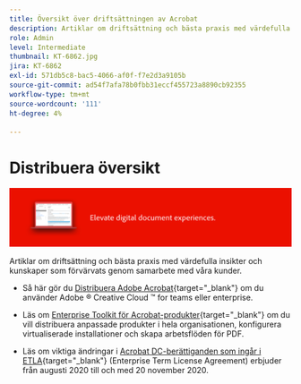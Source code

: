 ```yaml
---
title: Översikt över driftsättningen av Acrobat
description: Artiklar om driftsättning och bästa praxis med värdefulla insikter och kunskaper som förvärvats genom samarbete med våra kunder
role: Admin
level: Intermediate
thumbnail: KT-6862.jpg
jira: KT-6862
exl-id: 571db5c8-bac5-4066-af0f-f7e2d3a9105b
source-git-commit: ad54f7afa78b0fbb31eccf455723a8890cb92355
workflow-type: tm+mt
source-wordcount: '111'
ht-degree: 4%

---
```


# Distribuera översikt

![Acrobat-driftsättningsavbildning](../assets/Hero-Deploy.png)

Artiklar om driftsättning och bästa praxis med värdefulla insikter och kunskaper som förvärvats genom samarbete med våra kunder.

* Så här gör du [Distribuera Adobe Acrobat](https://helpx.adobe.com/enterprise/using/deploying-acrobat.html){target="_blank"} om du använder Adobe ® Creative Cloud ™ for teams eller enterprise.

* Läs om [Enterprise Toolkit för Acrobat-produkter](https://www.adobe.com/devnet-docs/acrobatetk/index.html){target="_blank"} om du vill distribuera anpassade produkter i hela organisationen, konfigurera virtualiserade installationer och skapa arbetsflöden för PDF.

* Läs om viktiga ändringar i [Acrobat DC-berättiganden som ingår i ETLA](signentitlementchanges.md){target="_blank"} (Enterprise Term License Agreement) erbjuder från augusti 2020 till och med 20 november 2020.
